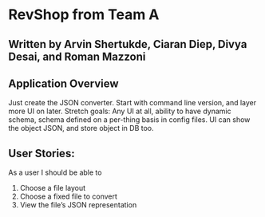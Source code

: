 # RevShop from Team A

## Written by Arvin Shertukde, Ciaran Diep, Divya Desai, and Roman Mazzoni

## Application Overview

Just create the JSON converter. Start with command line version, and layer more UI on later.
Stretch goals: Any UI at all, ability to have dynamic schema, schema defined on a per-thing
basis in config files. UI can show the object JSON, and store object in DB too.

## User Stories:

As a user I should be able to

1. Choose a file layout
2. Choose a fixed file to convert
3. View the file’s JSON representation
